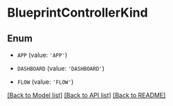 # BlueprintControllerKind


## Enum

* `APP` (value: `'APP'`)

* `DASHBOARD` (value: `'DASHBOARD'`)

* `FLOW` (value: `'FLOW'`)

[[Back to Model list]](../README.md#documentation-for-models) [[Back to API list]](../README.md#documentation-for-api-endpoints) [[Back to README]](../README.md)


